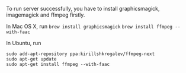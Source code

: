 To run server successfully, you have to install graphicsmagick, imagemagick and ffmpeg firstly. 

In Mac OS X, run 
`brew install graphicsmagick`
`brew install ffmpeg --with-faac`

In Ubuntu, run

```
sudo add-apt-repository ppa:kirillshkrogalev/ffmpeg-next
sudo apt-get update
sudo apt-get install ffmpeg --with-faac
```